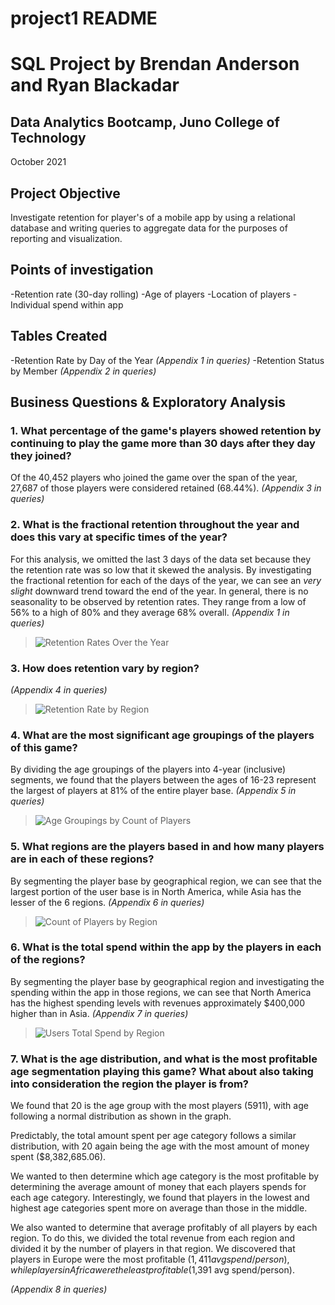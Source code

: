 # project1 README

# SQL Project by Brendan Anderson and Ryan Blackadar
## Data Analytics Bootcamp, Juno College of Technology
October 2021

## Project Objective
Investigate retention for player's of a mobile app by using a relational database and writing queries to aggregate data for the purposes of reporting and visualization.

## Points of investigation
-Retention rate (30-day rolling)
-Age of players
-Location of players
-Individual spend within app

## Tables Created
-Retention Rate by Day of the Year *(Appendix 1 in queries)*
-Retention Status by Member *(Appendix 2 in queries)*

## Business Questions & Exploratory Analysis
### 1. What percentage of the game's players showed retention by continuing to play the game more than 30 days after they day they joined?
Of the 40,452 players who joined the game over the span of the year, 27,687 of those players were considered retained (68.44%). *(Appendix 3 in queries)*

### 2. What is the fractional retention throughout the year and does this vary at specific times of the year?
For this analysis, we omitted the last 3 days of the data set because they the retention rate was so low that it skewed the analysis. By investigating the fractional retention for each of the days of the year, we can see an *very slight* downward trend toward the end of the year. In general, there is no seasonality to be observed by retention rates. They range from a low of 56% to a high of 80% and they average 68% overall. *(Appendix 1 in queries)*
>![Retention Rates Over the Year](https://user-images.githubusercontent.com/90063554/139563305-e1b9a5bd-0e7e-4c7a-8129-4005d51535e9.png)

### 3. How does retention vary by region?
*(Appendix 4 in queries)*
>![Retention Rate by Region](https://user-images.githubusercontent.com/90063554/139563596-98834d6e-a810-4447-a7aa-9d03ca4113a6.png)

### 4. What are the most significant age groupings of the players of this game?
By dividing the age groupings of the players into 4-year (inclusive) segments, we found that the players between the ages of 16-23 represent the largest of players at 81% of the entire player base. *(Appendix 5 in queries)*
>![Age Groupings by Count of Players](https://user-images.githubusercontent.com/90063554/139592147-a8dc70f4-4366-4bc3-8295-e25392f4ff6e.png)

### 5. What regions are the players based in and how many players are in each of these regions?
By segmenting the player base by geographical region, we can see that the largest portion of the user base is in North America, while Asia has the lesser of the 6 regions. *(Appendix 6 in queries)*
>![Count of Players by Region](https://user-images.githubusercontent.com/90063554/139592466-052e169c-ba04-4ec0-8f99-013336cd500d.png)

### 6. What is the total spend within the app by the players in each of the regions?
By segmenting the player base by geographical region and investigating the spending within the app in those regions, we can see that North America has the highest spending levels with revenues approximately $400,000 higher than in Asia. *(Appendix 7 in queries)*
>![Users Total Spend by Region](https://user-images.githubusercontent.com/90063554/139592734-ec5a2ba4-e798-4a3f-a992-d228fc532872.png)
 
### 7. What is the age distribution, and what is the most profitable age segmentation playing this game? What about also taking into consideration the region the player is from?
We found that 20 is the age group with the most players (5911), with age following a normal distribution as shown in the graph.

Predictably, the total amount spent per age category follows a similar distribution, with 20 again being the age with the most amount of money spent ($8,382,685.06).

We wanted to then determine which age category is the most profitable by determining the average amount of money that each players spends for each age category. Interestingly, we found that players in the lowest and highest age categories spent more on average than those in the middle.

We also wanted to determine that average profitably of all players by each region. To do this, we divided the total revenue from each region and divided it by the number of players in that region. We discovered that players in Europe were the most profitable ($1,411 avg spend/person), while players in Africa were the least profitable ($1,391 avg spend/person).

*(Appendix 8 in queries)*
